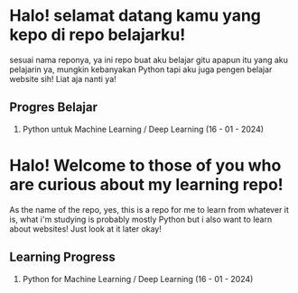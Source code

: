 # Halo! selamat datang kamu yang kepo di repo belajarku!

sesuai nama reponya, ya ini repo buat aku belajar gitu
apapun itu yang aku pelajarin ya, mungkin kebanyakan Python
tapi aku juga pengen belajar website sih! Liat aja nanti ya!

## Progres Belajar
1. Python untuk Machine Learning / Deep Learning (16 - 01 - 2024)

# Halo! Welcome to those of you who are curious about my learning repo!
 
As the name of the repo, yes, this is a repo for me to learn from
whatever it is, what i'm studying is probably mostly Python
but i also want to learn about websites! Just look at it later okay!

## Learning Progress
1. Python for Machine Learning / Deep Learning (16 - 01 - 2024)
